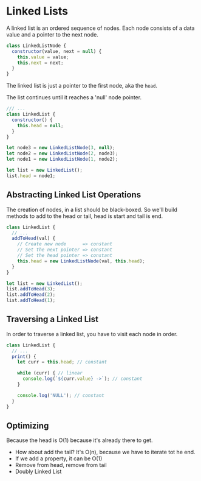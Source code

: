 # Linked Lists
A linked list is an ordered sequence of nodes. Each node consists of a data value and a pointer to the next node.
```javaScript
class LinkedListNode {
  constructor(value, next = null) {
    this.value = value;
    this.next = next;
  }
}
```
The linked list is just a pointer to the first node, aka the `head`.

The list continues until it reaches a 'null' node pointer.
```javaScript
/// ...
class LinkedList {
  constructor() {
    this.head = null;
  }
}

let node3 = new LinkedListNode(3, null);
let node2 = new LinkedListNode(2, node3);
let node1 = new LinkedListNode(1, node2);

let list = new LinkedList();
list.head = node1;
```
## Abstracting Linked List Operations
The creation of nodes, in a list should be black-boxed. So we'll build methods to add to the head or tail, head is start and tail is end.
```javaScript
class LinkedList {
  // ...
  addToHead(val) {
    // Create new node      => constant
    // Set the next pointer => constant
    // Set the head pointer => constant
    this.head = new LinkedListNode(val, this.head);
  }
}

let list = new LinkedList();
list.addToHead(3);
list.addToHead(2);
list.addToHead(1);
```
## Traversing a Linked List
In order to traverse a linked list, you have to visit each node in order.
```javaScript
class LinkedList {
  // ...
  print() {
    let curr = this.head; // constant

    while (curr) { // linear
      console.log(`${curr.value} ->`); // constant
    }

    console.log('NULL'); // constant
  }
}
```
## Optimizing
Because the head is O(1) because it's already there to get.
- How about add the tail? It's O(n), because we have to iterate tot he end.
- If we add a property, it can be O(1)
- Remove from head, remove from tail
- Doubly Linked List